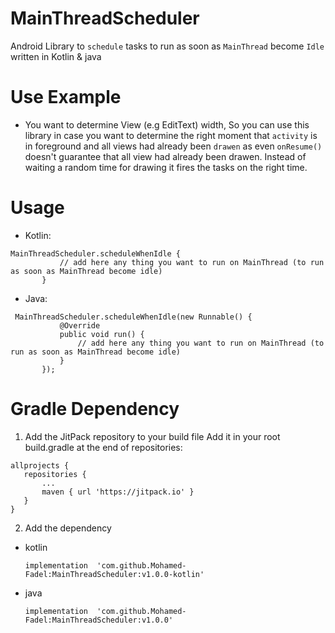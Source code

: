 # MainThreadScheduler

Android Library to `schedule` tasks to run as soon as `MainThread` become `Idle` written in Kotlin & java

# Use Example

- You want to determine View (e.g EditText) width, So you can use this library in case you want to determine the right moment that `activity` is in foreground and all views had already been
  `drawen` as even `onResume()` doesn't guarantee that all view had already been drawen. Instead of waiting a random time for drawing it fires the tasks
  on the right time.
  
  
 # Usage
 
 - Kotlin:
 
 ```
 MainThreadScheduler.scheduleWhenIdle { 
            // add here any thing you want to run on MainThread (to run as soon as MainThread become idle)
        }
 
 ```
 - Java:
 
 ```
  MainThreadScheduler.scheduleWhenIdle(new Runnable() {
            @Override
            public void run() {
                // add here any thing you want to run on MainThread (to run as soon as MainThread become idle)
            }
        });
 
 ```
 
 # Gradle Dependency
 
 1. Add the JitPack repository to your build file Add it in your root build.gradle at the end of repositories:
 
 ```
 allprojects {
	repositories {
		...
		maven { url 'https://jitpack.io' }
	}
}
 
 ```
 
 2. Add the dependency
  
  - kotlin
    
    ```
    implementation  'com.github.Mohamed-Fadel:MainThreadScheduler:v1.0.0-kotlin'
    
    ```
  - java
    
    ```
    implementation  'com.github.Mohamed-Fadel:MainThreadScheduler:v1.0.0'
    
    ```
  
 

